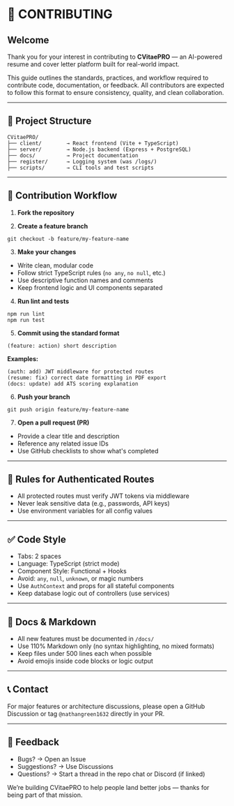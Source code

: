 # 🤝 CONTRIBUTING

## Welcome

Thank you for your interest in contributing to **CVitaePRO** — an AI-powered resume and cover letter platform built for real-world impact.

This guide outlines the standards, practices, and workflow required to contribute code, documentation, or feedback. All contributors are expected to follow this format to ensure consistency, quality, and clean collaboration.

---

## 🧱 Project Structure

```
CVitaePRO/
├── client/        → React frontend (Vite + TypeScript)
├── server/        → Node.js backend (Express + PostgreSQL)
├── docs/          → Project documentation
├── register/      → Logging system (was /logs/)
├── scripts/       → CLI tools and test scripts
```

---

## 📌 Contribution Workflow

1. **Fork the repository**

2. **Create a feature branch**

```
git checkout -b feature/my-feature-name
```

3. **Make your changes**

- Write clean, modular code
- Follow strict TypeScript rules (`no any`, `no null`, etc.)
- Use descriptive function names and comments
- Keep frontend logic and UI components separated

4. **Run lint and tests**

```
npm run lint
npm run test
```

5. **Commit using the standard format**

```
(feature: action) short description
```

**Examples:**
```
(auth: add) JWT middleware for protected routes
(resume: fix) correct date formatting in PDF export
(docs: update) add ATS scoring explanation
```

6. **Push your branch**

```
git push origin feature/my-feature-name
```

7. **Open a pull request (PR)**

- Provide a clear title and description
- Reference any related issue IDs
- Use GitHub checklists to show what's completed

---

## 🔐 Rules for Authenticated Routes

- All protected routes must verify JWT tokens via middleware
- Never leak sensitive data (e.g., passwords, API keys)
- Use environment variables for all config values

---

## ✅ Code Style

- Tabs: 2 spaces
- Language: TypeScript (strict mode)
- Component Style: Functional + Hooks
- Avoid: `any`, `null`, `unknown`, or magic numbers
- Use `AuthContext` and props for all stateful components
- Keep database logic out of controllers (use services)

---

## 📂 Docs & Markdown

- All new features must be documented in `/docs/`
- Use 110% Markdown only (no syntax highlighting, no mixed formats)
- Keep files under 500 lines each when possible
- Avoid emojis inside code blocks or logic output

---

## 📞 Contact

For major features or architecture discussions, please open a GitHub Discussion or tag `@nathangreen1632` directly in your PR.

---

## 💬 Feedback

- Bugs? → Open an Issue
- Suggestions? → Use Discussions
- Questions? → Start a thread in the repo chat or Discord (if linked)

We’re building CVitaePRO to help people land better jobs — thanks for being part of that mission.
